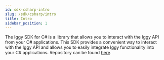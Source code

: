 ```yaml
---
id: sdk-csharp-intro
slug: /sdk/csharp/intro
title: Intro
sidebar_position: 1
---
```


The Iggy SDK for C# is a library that allows you to interact with the Iggy API from your C# applications. This SDK provides a convenient way to interact with the Iggy API and allows you to easily integrate Iggy functionality into your C# applications. Repository can be found [here](https://github.com/iggy-rs/iggy-dotnet-client).
